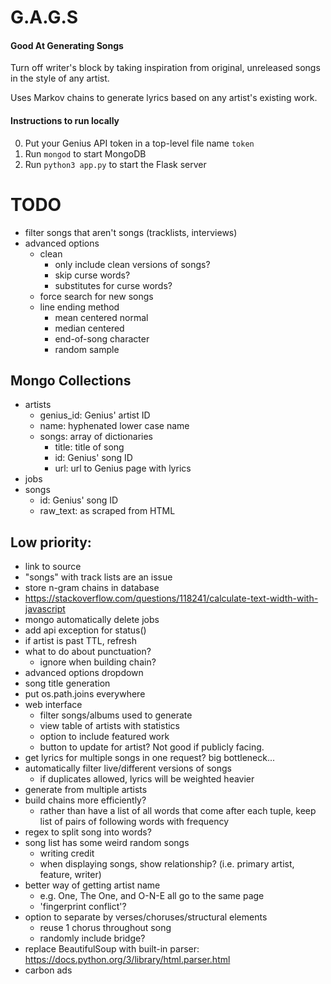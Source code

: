 # G.A.G.S
#### Good At Generating Songs
Turn off writer's block by taking inspiration from original, unreleased songs in the style of any artist.

Uses Markov chains to generate lyrics based on any artist's existing work.

#### Instructions to run locally
0. Put your Genius API token in a top-level file name `token`
1. Run `mongod` to start MongoDB
1. Run `python3 app.py` to start the Flask server

# TODO
- filter songs that aren't songs (tracklists, interviews)
- advanced options
    - clean
        - only include clean versions of songs?
        - skip curse words?
        - substitutes for curse words?
    - force search for new songs
    - line ending method
        - mean centered normal
        - median centered
        - end-of-song character
        - random sample

## Mongo Collections
- artists
    - genius_id: Genius' artist ID
    - name: hyphenated lower case name
    - songs: array of dictionaries
        - title: title of song
        - id: Genius' song ID
        - url: url to Genius page with lyrics
- jobs
- songs
    - id: Genius' song ID
    - raw_text: as scraped from HTML

## Low priority:
- link to source
- "songs" with track lists are an issue
- store n-gram chains in database
- https://stackoverflow.com/questions/118241/calculate-text-width-with-javascript
- mongo automatically delete jobs
- add api exception for status()
- if artist is past TTL, refresh
- what to do about punctuation?
    - ignore when building chain?
- advanced options dropdown
- song title generation
- put os.path.joins everywhere
- web interface
    - filter songs/albums used to generate
    - view table of artists with statistics
    - option to include featured work
    - button to update for artist? Not good if publicly facing.
- get lyrics for multiple songs in one request? big bottleneck...
- automatically filter live/different versions of songs
    - if duplicates allowed, lyrics will be weighted heavier
- generate from multiple artists
- build chains more efficiently? 
    - rather than have a list of all words that come after each tuple, 
      keep list of pairs of following words with frequency
- regex to split song into words?
- song list has some weird random songs
    - writing credit
    - when displaying songs, show relationship? (i.e. primary artist, feature, writer)
- better way of getting artist name
    - e.g. One, The One, and O-N-E all go to the same page
    - 'fingerprint conflict'?
- option to separate by verses/choruses/structural elements
    - reuse 1 chorus throughout song
    - randomly include bridge?
- replace BeautifulSoup with built-in parser: https://docs.python.org/3/library/html.parser.html
- carbon ads
